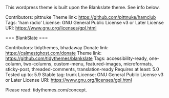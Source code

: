 This wordpress theme is built upon the Blankslate theme. See info below.

Contributors: pittnuke
Theme link: https://github.com/pittnuke/hamclub
Tags: 'ham radio'
License: GNU General Public License v3 or Later
License URI: https://www.gnu.org/licenses/gpl.html




=== BlankSlate ===

Contributors: tidythemes, bhadaway
Donate link: https://calmestghost.com/donate
Theme link: https://github.com/tidythemes/blankslate
Tags: accessibility-ready, one-column, two-columns, custom-menu, featured-images, microformats, sticky-post, threaded-comments, translation-ready
Requires at least: 5.0
Tested up to: 5.9
Stable tag: trunk
License: GNU General Public License v3 or Later
License URI: https://www.gnu.org/licenses/gpl.html

Please read: tidythemes.com/concept.
